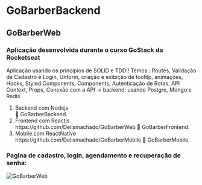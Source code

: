 # GoBarberBackend

## GoBarberWeb
### Aplicação desenvolvida durante o curso GoStack da Rocketseat

<p> Aplicação usando os princípios de SOLID e TDD!!
Temos : Routes, Validação de Cadastro e Login, Unform, criação e exibição de tooltip, animações, Hooks,
Styled Components, Components, Autenticação de Rotas, API Context, Props, Conexão com a API -> backend: usando Postgre, Mongo e Redis.<p>




<ol>
<li>Backend com Nodejs</li>🌱 GoBarberBackend.
<li>Frontend com Reactjs</li>https://github.com/Delismachado/GoBarberWeb 🌱 GoBarberFrontend.
<li>Mobile com ReactNative</li>https://github.com/Delismachado/GoBarberMobile 🌱 GoBarberMobile.
</ol>

### Pagina de cadastro, login, agendamento e recuperação de senha:

![GoBarberWeb](https://github.com/Delismachado/GoBarberWeb/blob/master/src/Gobarber.gif)
